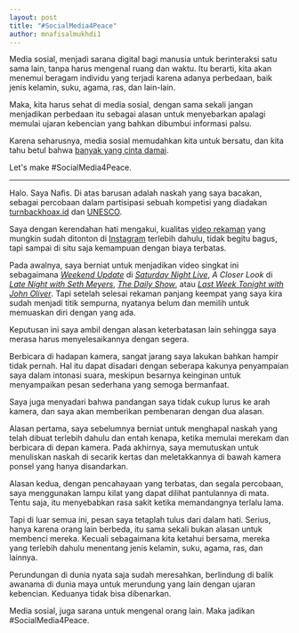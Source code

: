 ```yaml
---
layout: post
title: "#SocialMedia4Peace"
author: mnafisalmukhdi1
---
```

Media sosial, menjadi sarana digital bagi manusia untuk berinteraksi satu sama lain, tanpa harus mengenal ruang dan waktu. Itu berarti, kita akan menemui beragam individu yang terjadi karena adanya perbedaan, baik jenis kelamin, suku, agama, ras, dan lain-lain.

Maka, kita harus sehat di media sosial, dengan sama sekali jangan menjadikan perbedaan itu sebagai alasan untuk menyebarkan apalagi memulai ujaran kebencian yang bahkan dibumbui informasi palsu.

Karena seharusnya, media sosial memudahkan kita untuk bersatu, dan kita tahu betul bahwa [banyak yang cinta damai](https://youtu.be/RZaW_bq6wxo?t=46).

Let's make #SocialMedia4Peace.

***

Halo. Saya Nafis.
Di atas barusan adalah naskah yang saya bacakan, sebagai percobaan dalam partisipasi sebuah kompetisi yang diadakan [turnbackhoax.id](https://turnbackhoax.id) dan [UNESCO](https://unesco.org).

Saya dengan kerendahan hati mengakui, kualitas [video rekaman](https://www.instagram.com/p/CfPx-PGA-XG/) yang mungkin sudah ditonton di [Instagram](https://instagram.com/mnafisalmukhdi1) terlebih dahulu, tidak begitu bagus, tapi sampai di situ saja kemampuan dengan biaya terbatas.

Pada awalnya, saya berniat untuk menjadikan video singkat ini sebagaimana *[Weekend Update](https://en.wikipedia.org/wiki/Weekend_Update)* di *[Saturday Night Live](https://en.wikipedia.org/wiki/Saturday_Night_Live)*, *A Closer Look* di *[Late Night with Seth Meyers](https://en.wikipedia.org/wiki/Late_Night_with_Seth_Meyers)*, *[The Daily Show](https://en.wikipedia.org/wiki/The_Daily_Show)*, atau *[Last Week Tonight with John Oliver](https://en.wikipedia.org/wiki/Last_Week_Tonight)*. Tapi setelah selesai rekaman panjang keempat yang saya kira sudah menjadi titik sempurna, nyatanya belum dan memilih untuk memuaskan diri dengan yang ada.

Keputusan ini saya ambil dengan alasan keterbatasan lain sehingga saya merasa harus menyelesaikannya dengan segera.

Berbicara di hadapan kamera, sangat jarang saya lakukan bahkan hampir tidak pernah. Hal itu dapat disadari dengan seberapa kakunya penyampaian saya dalam intonasi suara, meskipun besarnya keinginan untuk menyampaikan pesan sederhana yang semoga bermanfaat.

Saya juga menyadari bahwa pandangan saya tidak cukup lurus ke arah kamera, dan saya akan memberikan pembenaran dengan dua alasan.

Alasan pertama, saya sebelumnya berniat untuk menghapal naskah yang telah dibuat terlebih dahulu dan entah kenapa, ketika memulai merekam dan berbicara di depan kamera. Pada akhirnya, saya memutuskan untuk menuliskan naskah di secarik kertas dan meletakkannya di bawah kamera ponsel yang hanya disandarkan.

Alasan kedua, dengan pencahayaan yang terbatas, dan segala percobaan, saya menggunakan lampu kilat yang dapat dilihat pantulannya di mata. Tentu saja, itu menyebabkan rasa sakit ketika memandangnya terlalu lama.

Tapi di luar semua ini, pesan saya tetaplah tulus dari dalam hati. Serius, hanya karena orang lain berbeda, itu sama sekali bukan alasan untuk membenci mereka. Kecuali sebagaimana kita ketahui bersama, mereka yang terlebih dahulu menentang jenis kelamin, suku, agama, ras, dan lainnya.

Perundungan di dunia nyata saja sudah meresahkan, berlindung di balik awanama di dunia maya untuk merundung yang lain dengan ujaran kebencian. Keduanya tidak bisa dibenarkan.

Media sosial, juga sarana untuk mengenal orang lain. Maka jadikan #SocialMedia4Peace.
